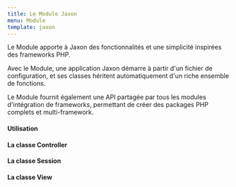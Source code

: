 ```yaml
---
title: Le Module Jaxon
menu: Module
template: jaxon
---
```


Le Module apporte à Jaxon des fonctionnalités et une simplicité inspirées des frameworks PHP.

Avec le Module, une application Jaxon démarre à partir d'un fichier de configuration, et ses classes héritent automatiquement d'un riche ensemble de fonctions.  

Le Module fournit également une API partagée par tous les modules d'intégration de frameworks, permettant de créer des packages PHP complets et multi-framework.

#### Utilisation

#### La classe Controller

#### La classe Session

#### La classe View
